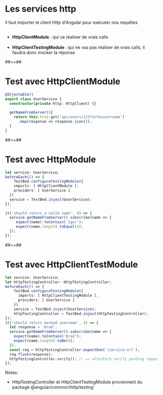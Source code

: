 <!-- .slide: class="sfeir-basic-slide" -->
# Les services http

Il faut importer le client Http d'Angular pour exécuter nos requêtes<br/><br/>
- __HttpClientModule__ : qui va réaliser de vrais calls<br/><br/>
- __HttpClientTestingModule__ : qui ne vas pas réaliser de vrais calls, il faudra donc mocker la réponse

##==##

<!-- .slide: class="with-code inconsolata" -->
# Test avec HttpClientModule

```typescript
@Injectable()
export class UserService {
  constructor(private http: HttpClient) {}
  
  getNameFromServer(){
    return this.http.get('api/users/123?info=username')
      .map(response => response.json());
  }
}
```
<!-- .element: class="big-code" -->

##==##

<!-- .slide: class="with-code inconsolata" -->
# Test avec HttpModule
```typescript
let service: UserService;
beforeEach(() => {
    TestBed.configureTestingModule({
    imports: [ HttpClientModule ],
    providers: [ UserService ]
  })
  service = TestBed.inject(UserService);
});
  
it('should return a valid name', () => {
  service.getNameFromServer().subscribe(name => { 
     expect(name).toContain('Igor');
     expect(name.length).toEqual(4);
  });
});
```
<!-- .element: class="big-code" -->

##==##

<!-- .slide: class="with-code inconsolata" -->
# Test avec HttpClientTestModule
```typescript
let service: UserService;
let httpTestingController: HttpTestingController;
beforeEach(() => {
    TestBed.configureTestingModule({
      imports: [ HttpClientTestingModule ],
      providers: [ UserService ]
    })
    service = TestBed.inject(UserService);
    httpTestingController = TestBed.inject(HttpTestingController);
});
it('should return mocked username', () => {
  let response = 'Brad'; 
  service.getNameFromServer().subscribe(name => {
    expect(name).toContain('Brad');
    expect(name.length).toBe(4);
  });
  const req = httpTestingController.expectOne('/service-url');
  req.flush(response);
  httpTestingController.verify(); // => afterEach verify pending request
});

```
<!-- .element: class="medium-code" -->

Notes:
- HttpTestingController et HttpClientTestingModule proviennent du package @angular/common/http/testing'
